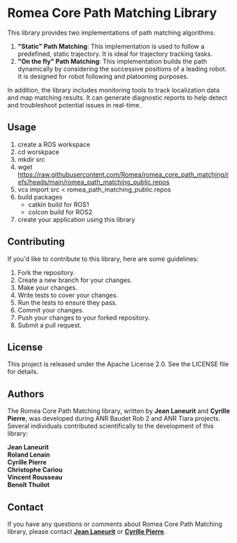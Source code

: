 # Romea Core Path Matching Library

This library provides two implementations of path matching algorithms:

1. **"Static" Path Matching**: This implementation is used to follow a predefined, static trajectory. It is ideal for trajectory tracking tasks.
2. **"On the fly" Path Matching**: This implementation builds the path dynamically by considering the successive positions of a leading robot. It is designed for robot following and platooning purposes.

In addition, the library includes monitoring tools to track localization data and map matching results. It can generate diagnostic reports to help detect and troubleshoot potential issues in real-time.

## **Usage**

1. create a ROS workspace
2. cd worskpace
3. mkdir src
4. wget https://raw.githubusercontent.com/Romea/romea_core_path_matching/refs/heads/main/romea_path_matching_public.repos
5. vcs import src < romea_path_matching_public.repos
6. build packages
   - catkin build for ROS1
   - colcon build for ROS2
7. create your application using this library

## **Contributing**

If you'd like to contribute to this library, here are some guidelines:

1. Fork the repository.
2. Create a new branch for your changes.
3. Make your changes.
4. Write tests to cover your changes.
5. Run the tests to ensure they pass.
6. Commit your changes.
7. Push your changes to your forked repository.
8. Submit a pull request.

## **License**

This project is released under the Apache License 2.0. See the LICENSE file for details.

## **Authors**

The Romea Core Path Matching library, written by **Jean Laneurit** and **Cyrille Pierre**, was developed during ANR Baudet Rob 2 and ANR Tiara projects. Several individuals contributed scientifically to the development of this library:

**Jean Laneurit**  
**Roland Lenain**  
**Cyrille Pierre**  
**Christophe Cariou**  
**Vincent Rousseau**  
**Benoît Thuilot**    

## **Contact**

If you have any questions or comments about Romea Core Path Matching library, please contact **[Jean Laneurit](mailto:jean.laneurit@inrae.fr)** or **[Cyrille Pierre](mailto:cyrille.pierre@inrae.fr)**.